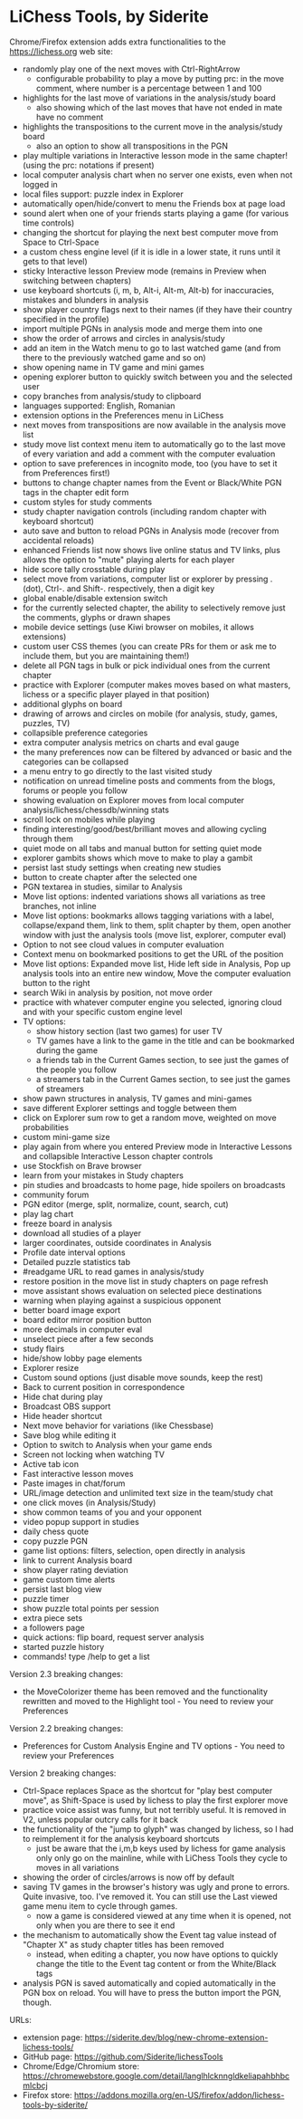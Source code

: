 # LiChess Tools, by Siderite

Chrome/Firefox extension adds extra functionalities to the https://lichess.org web site:

- randomly play one of the next moves with Ctrl-RightArrow
  - configurable probability to play a move by putting prc:<number> in the move comment, where number is a percentage between 1 and 100
- highlights for the last move of variations in the analysis/study board
  - also showing which of the last moves that have not ended in mate have no comment
- highlights the transpositions to the current move in the analysis/study board
  - also an option to show all transpositions in the PGN
- play multiple variations in Interactive lesson mode in the same chapter! (using the prc: notations if present)
- local computer analysis chart when no server one exists, even when not logged in
- local files support: puzzle index in Explorer
- automatically open/hide/convert to menu the Friends box at page load
- sound alert when one of your friends starts playing a game (for various time controls)
- changing the shortcut for playing the next best computer move from Space to Ctrl-Space
- a custom chess engine level (if it is idle in a lower state, it runs until it gets to that level)
- sticky Interactive lesson Preview mode (remains in Preview when switching between chapters)
- use keyboard shortcuts (i, m, b, Alt-i, Alt-m, Alt-b) for inaccuracies, mistakes and blunders in analysis
- show player country flags next to their names (if they have their country specified in the profile)
- import multiple PGNs in analysis mode and merge them into one
- show the order of arrows and circles in analysis/study
- add an item in the Watch menu to go to last watched game (and from there to the previously watched game and so on)
- show opening name in TV game and mini games
- opening explorer button to quickly switch between you and the selected user
- copy branches from analysis/study to clipboard
- languages supported: English, Romanian
- extension options in the Preferences menu in LiChess
- next moves from transpositions are now available in the analysis move list
- study move list context menu item to automatically go to the last move of every variation and add a comment with the computer evaluation
- option to save preferences in incognito mode, too (you have to set it from Preferences first!)
- buttons to change chapter names from the Event or Black/White PGN tags in the chapter edit form
- custom styles for study comments
- study chapter navigation controls (including random chapter with keyboard shortcut)
- auto save and button to reload PGNs in Analysis mode (recover from accidental reloads)
- enhanced Friends list now shows live online status and TV links, plus allows the option to "mute" playing alerts for each player
- hide score tally crosstable during play
- select move from variations, computer list or explorer by pressing . (dot), Ctrl-. and Shift-. respectively, then a digit key
- global enable/disable extension switch
- for the currently selected chapter, the ability to selectively remove just the comments, glyphs or drawn shapes
- mobile device settings (use Kiwi browser on mobiles, it allows extensions)
- custom user CSS themes (you can create PRs for them or ask me to include them, but you are maintaining them!)
- delete all PGN tags in bulk or pick individual ones from the current chapter
- practice with Explorer (computer makes moves based on what masters, lichess or a specific player played in that position)
- additional glyphs on board
- drawing of arrows and circles on mobile (for analysis, study, games, puzzles, TV)
- collapsible preference categories
- extra computer analysis metrics on charts and eval gauge
- the many preferences now can be filtered by advanced or basic and the categories can be collapsed
- a menu entry to go directly to the last visited study
- notification on unread timeline posts and comments from the blogs, forums or people you follow
- showing evaluation on Explorer moves from local computer analysis/lichess/chessdb/winning stats
- scroll lock on mobiles while playing
- finding interesting/good/best/brilliant moves and allowing cycling through them
- quiet mode on all tabs and manual button for setting quiet mode
- explorer gambits shows which move to make to play a gambit
- persist last study settings when creating new studies
- button to create chapter after the selected one
- PGN textarea in studies, similar to Analysis
- Move list options: indented variations shows all variations as tree branches, not inline
- Move list options: bookmarks allows tagging variations with a label, collapse/expand them, link to them, split chapter by them, open another window with just the analysis tools (move list, explorer, computer eval)
- Option to not see cloud values in computer evaluation
- Context menu on bookmarked positions to get the URL of the position
- Move list options: Expanded move list, Hide left side in Analysis, Pop up analysis tools into an entire new window, Move the computer evaluation button to the right
- search Wiki in analysis by position, not move order
- practice with whatever computer engine you selected, ignoring cloud and with your specific custom engine level
- TV options:
  - show history section (last two games) for user TV
  - TV games have a link to the game in the title and can be bookmarked during the game
  - a friends tab in the Current Games section, to see just the games of the people you follow
  - a streamers tab in the Current Games section, to see just the games of streamers
- show pawn structures in analysis, TV games and mini-games
- save different Explorer settings and toggle between them
- click on Explorer sum row to get a random move, weighted on move probabilities
- custom mini-game size
- play again from where you entered Preview mode in Interactive Lessons and collapsible Interactive Lesson chapter controls
- use Stockfish on Brave browser
- learn from your mistakes in Study chapters
- pin studies and broadcasts to home page, hide spoilers on broadcasts
- community forum
- PGN editor (merge, split, normalize, count, search, cut)
- play lag chart
- freeze board in analysis
- download all studies of a player
- larger coordinates, outside coordinates in Analysis
- Profile date interval options
- Detailed puzzle statistics tab
- #readgame URL to read games in analysis/study
- restore position in the move list in study chapters on page refresh
- move assistant shows evaluation on selected piece destinations
- warning when playing against a suspicious opponent
- better board image export
- board editor mirror position button
- more decimals in computer eval
- unselect piece after a few seconds
- study flairs
- hide/show lobby page elements
- Explorer resize
- Custom sound options (just disable move sounds, keep the rest)
- Back to current position in correspondence
- Hide chat during play
- Broadcast OBS support
- Hide header shortcut
- Next move behavior for variations (like Chessbase)
- Save blog while editing it
- Option to switch to Analysis when your game ends
- Screen not locking when watching TV
- Active tab icon
- Fast interactive lesson moves
- Paste images in chat/forum
- URL/image detection and unlimited text size in the team/study chat
- one click moves (in Analysis/Study)
- show common teams of you and your opponent
- video popup support in studies
- daily chess quote
- copy puzzle PGN
- game list options: filters, selection, open directly in analysis
- link to current Analysis board
- show player rating deviation
- game custom time alerts
- persist last blog view
- puzzle timer
- show puzzle total points per session
- extra piece sets
- a followers page
- quick actions: flip board, request server analysis
- started puzzle history
- commands! type /help to get a list

Version 2.3 breaking changes:

- the MoveColorizer theme has been removed and the functionality rewritten and moved to the Highlight tool - You need to review your Preferences

Version 2.2 breaking changes:

- Preferences for Custom Analysis Engine and TV options - You need to review your Preferences

Version 2 breaking changes:

- Ctrl-Space replaces Space as the shortcut for "play best computer move", as Shift-Space is used by lichess to play the first explorer move
- practice voice assist was funny, but not terribly useful. It is removed in V2, unless popular outcry calls for it back
- the functionality of the "jump to glyph" was changed by lichess, so I had to reimplement it for the analysis keyboard shortcuts
  - just be aware that the i,m,b keys used by lichess for game analysis only only go on the mainline, while with LiChess Tools they cycle to moves in all variations
- showing the order of circles/arrows is now off by default
- saving TV games in the browser's history was ugly and prone to errors. Quite invasive, too. I've removed it. You can still use the Last viewed game menu item to cycle through games.
  - now a game is considered viewed at any time when it is opened, not only when you are there to see it end
- the mechanism to automatically show the Event tag value instead of "Chapter X" as study chapter titles has been removed
  - instead, when editing a chapter, you now have options to quickly change the title to the Event tag content or from the White/Black tags
- analysis PGN is saved automatically and copied automatically in the PGN box on reload. You will have to press the button import the PGN, though.

URLs:

- extension page: https://siderite.dev/blog/new-chrome-extension-lichess-tools/
- GitHub page: https://github.com/Siderite/lichessTools
- Chrome/Edge/Chromium store: https://chromewebstore.google.com/detail/langlhlcknngldkeliapahbhbcmlcbcj
- Firefox store: https://addons.mozilla.org/en-US/firefox/addon/lichess-tools-by-siderite/

